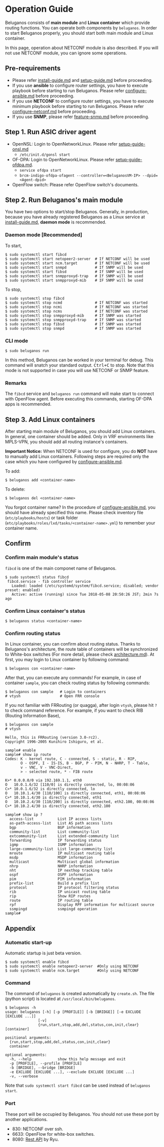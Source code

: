 # Operation Guide

Beluganos consists of **main module** and **Linux container** which provide routing functions. You can operate both components by `beluganos`. In order to start Beluganos properly, you should start both main module and Linux container.

In this page, operation about NETCONF module is also described. If you will not use NETCONF module, you can ignore some operations.

## Pre-requirements
- Please refer [install-guide.md](install-guide.md) and [setup-guide.md](setup-guide.md) before proceeding.
- If you use **ansible** to configure router settings, you have to execute playbook before starting to run Beluganos. Please refer [configure-ansible.md](configure-ansible.md) before proceeding.
- If you use **NETCONF** to configure router settings, you have to execute minimum playbook before starting to run Beluganos. Please refer [configure-netconf.md](configure-netconf.md) before proceeding.
- If you use **SNMP**, please refer [feature-snmp.md](feature-snmp.md) before proceeding.

## Step 1. Run ASIC driver agent

- OpenNSL: Login to OpenNetworkLinux. Please refer [setup-guide-onsl.md](setup-guide-onsl.md)
	- `/etc/init.d/gonsl start`
- OF-DPA: Login to OpenNetworkLinux. Please refer [setup-guide-ofdpa.md](setup-guide-ofdpa.md).
	- `service ofdpa start`
	- `brcm-indigo-ofdpa-ofagent --controller=<BeluganosVM-IP> --dpid=<Agent-dpid>`
- OpenFlow switch: Please refer OpenFlow switch's documents.

## Step 2. Run Beluganos's main module

You have two options to start/stop Beluganos. Generally, in production, because you have already registered Beluganos as a Linux service at [install-guide.md](install-guide.md), **daemon mode** is recommended.

### Daemon mode [Recommended]

To start,

```
$ sudo systemctl start fibcd
$ sudo systemctl start netopeer2-server  # If NETCONF will be used
$ sudo systemctl start ncm.target        # If NETCONF will be used
$ sudo systemctl start snmpd             # If SNMP will be used
$ sudo systemctl start fibsd             # If SNMP will be used
$ sudo systemctl start snmpproxyd-trap   # If SNMP will be used
$ sudo systemctl start snmpproxyd-mib    # IF SNMP will be used
```

To stop,

```
$ sudo systemctl stop fibcd
$ sudo systemctl stop ncmd               # If NETCONF was started
$ sudo systemctl stop ncmi               # If NETCONF was started
$ sudo systemctl stop ncms               # If NETCONF was started
$ sudo systemctl stop snmpproxyd-mib     # If SNMP was started
$ sudo systemctl stop snmpproxyd-trap    # If SNMP was started
$ sudo systemctl stop fibsd              # If SNMP was started
$ sudo systemctl stop snmpd              # If SNMP was started
```

### CLI mode

```
$ sudo beluganos run
```

In this method, Beluganos can be worked in your terminal for debug. This command will snatch your standard output. <kbd><kbd>Ctrl</kbd>+<kbd>C</kbd></kbd> to stop. Note that this mode is not supported in case you will use NETCONF or SNMP feature.

### Remarks
The `fibcd` service and `beluganos run` command will make start to connect with OpenFlow agent. Before executing this commands, starting OF-DPA apps is recommended.

## Step 3. Add Linux containers

After starting main module of Beluganos, you should add Linux containers. In general, one container should be added. Only in VRF environments like MPLS-VPN, you should add all routing instance's containers.

**Important Notice:** When NETCONF is used for configure, you do **NOT** have to manually add Linux containers. Following steps are required only the case which you have configured by [configure-ansible.md](configure-ansible.md).

To add:

```
$ beluganos add <container-name>
```

To delete:

```
$ beluganos del <container-name>
```

You forgot container name? In the procedure of [configure-ansible.md](configure-ansible.md), you should have already specified this name. Please check inventory file (`etc/playbooks/hosts`) or task folder (`etc/playbooks/roles/lxd/tasks/<container-name>.yml`) to remember your container name.

## Confirm

### Confirm main module's status

`fibcd` is one of the main componet name of Beluganos.

```
$ sudo systemctl status fibcd
 fibcd.service - fib controller service
   Loaded: loaded (/etc/systemd/system/fibcd.service; disabled; vendor preset: enabled)
   Active: active (running) since Tue 2018-05-08 20:50:26 JST; 2min 7s ago
```

### Confirm Linux container's status

```
$ beluganos status <container-name>
```

### Confirm routing status

In Linux container, you can confirm about routing status. Thanks to Beluganos's architecture, the route table of containers will be synchronized to White-box switches (For more detail, please check [architecture.md](architecture.md)). At first, you may login to Linux container by following command:

```
$ beluganos con <container-name>
```

After that, you can execute any commands! For example, in case of container `sample`, you can check routing status by following commands:

```
$ beluganos con sample   # Login to containers
# vtysh                  # Open FRR console
```

If you not familiar with FRRouting (or quagga), after login `vtysh`, please hit `?` to check command reference. For example, if you want to check RIB (Routing Information Base),

```
$ beluganos con sample
# vtysh

Hello, this is FRRouting (version 3.0-rc2).
Copyright 1996-2005 Kunihiro Ishiguro, et al.

sample# enable
sample# show ip route
Codes: K - kernel route, C - connected, S - static, R - RIP,
       O - OSPF, I - IS-IS, B - BGP, P - PIM, N - NHRP, T - Table,
       v - VNC, V - VNC-Direct,
       > - selected route, * - FIB route

K>* 0.0.0.0/0 via 192.169.1.1, eth0
O   10.0.1.6/32 [110/0] is directly connected, lo, 00:08:06
C>* 10.0.1.6/32 is directly connected, lo
O   10.10.1.4/30 [110/100] is directly connected, eth1, 00:08:06
C>* 10.10.1.4/30 is directly connected, eth1
O   10.10.2.4/30 [110/200] is directly connected, eth2.100, 00:08:06
C>* 10.10.2.4/30 is directly connected, eth2.100

sample# show ip ?
  access-list           List IP access lists
  as-path-access-list   List AS path access lists
  bgp                   BGP information
  community-list        List community-list
  extcommunity-list     List extended-community list
  forwarding            IP forwarding status
  igmp                  IGMP information
  large-community-list  List large-community list
  mroute                IP multicast routing table
  msdp                  MSDP information
  multicast             Multicast global information
  nhrp                  NHRP information
  nht                   IP nexthop tracking table
  ospf                  OSPF information
  pim                   PIM information
  prefix-list           Build a prefix list
  protocol              IP protocol filtering status
  rib                   IP unicast routing table
  rip                   Show RIP routes
  route                 IP routing table
  rpf                   Display RPF information for multicast source
  ssmpingd              ssmpingd operation
sample#
```

## Appendix

### Automatic start-up

Automatic startup is just beta version.

```
$ sudo systemctl enable fibcd
$ sudo systemctl enable netopeer2-server  #Only using NETCONF
$ sudo systemctl enable ncm.target        #Only using NETCONF
```

### Command
The command of `beluganos` is created automatically by `create.sh`. The file (python script) is located at `/usr/local/bin/beluganos`.

~~~~
$ beluganos -h
usage: beluganos [-h] [-p [PROFILE]] [-b [BRIDGE]] [-e EXCLUDE [EXCLUDE ...]]
               [-v]
               {run,start,stop,add,del,status,con,init,clear} [container]

positional arguments:
  {run,start,stop,add,del,status,con,init,clear}
  container

optional arguments:
  -h, --help            show this help message and exit
  -p [PROFILE], --profile [PROFILE]
  -b [BRIDGE], --bridge [BRIDGE]
  -e EXCLUDE [EXCLUDE ...], --exclude EXCLUDE [EXCLUDE ...]
  -v, --verbose
~~~~

Note that `sudo systemctl start fibcd` can be used instead of `beluganos start`.

### Port
These port will be occupied by Beluganos. You should not use these port by another applications.

* 830: NETCONF over ssh.
* 6633: OpenFlow for white-box switches.
* 8080: [Rest API](https://github.com/osrg/ryu/blob/master/doc/source/app/ofctl_rest.rst) by Ryu.
